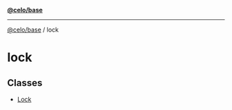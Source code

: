 [**@celo/base**](../README.md)

***

[@celo/base](../README.md) / lock

# lock

## Classes

- [Lock](classes/Lock.md)
